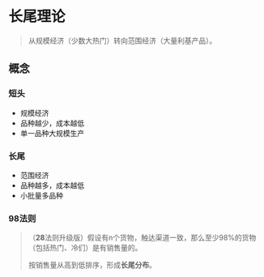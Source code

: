 # 长尾理论

> 从规模经济（少数大热门）转向范围经济（大量利基产品）。



## 概念

### 短头

- 规模经济
- 品种越少，成本越低
- 单一品种大规模生产



### 长尾

- 范围经济
- 品种越多，成本越低
- 小批量多品种



### 98法则

> （**28**法则升级版）假设有n个货物，触达渠道一致，那么至少98%的货物（包括热门、冷们）是有销售量的。
>
> 按销售量从高到低排序，形成**长尾分布**。



